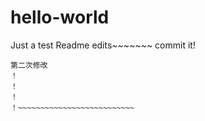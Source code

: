 # hello-world
Just a test
Readme edits~~~~~~~
commit it!
~~~~~~~~~~~~~~~~~~~~~~~~~~~~
第二次修改
！
！
！
！~~~~~~~~~~~~~~~~~~~~~~~~~~
